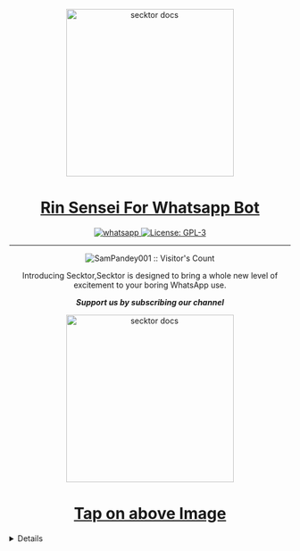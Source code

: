 
  <p align="center">  
  <a href="https://secktoruserbot.onrender.com/">
    <img alt="secktor docs" height="300" src="https://telegra.ph/file/78a8b00eec0dc6c6b780f.jpg">
    <h1 align="center">Rin Sensei For Whatsapp Bot</h1>
  </a>
</p>
  
<p align="center">

  <a aria-label="Join our chats" href="https://Wa.me/+201159250900" target="_blank">
    <img alt="whatsapp" src="https://img.shields.io/badge/Join Group-25D366?style=for-the-badge&logo=whatsapp&logoColor=white" />
  </a>
 
  <a aria-label="Secktor is free to use" href="https://github.com/SamPandey001/Secktor-Md/blob/main/LICENCE" target="_blank">
    <img alt="License: GPL-3" src="https://badges.frapsoft.com/os/gpl/gpl.png?v=103)](https://opensource.org/licenses/GPL-3.0/" target="_blank" />
  </a>
</p>


---
<p align="center"><img src="https://profile-counter.glitch.me/{SamPandey001}/count.svg" alt="SamPandey001 :: Visitor's Count" /></p>

  <p align="center"> Introducing Secktor,Secktor is designed to bring a whole new level of excitement to your boring WhatsApp use. </p>
 
 ***<p align="center"> Support us by subscribing our channel </p>***
 
   <p align="center">  
  <a href="https://youtu.be/It-Ak-aSx0c">
    <img alt="secktor docs" height="300" src="https://t3.ftcdn.net/jpg/03/00/38/90/360_F_300389025_b5hgHpjDprTySl8loTqJRMipySb1rO0I.jpg">
    <h1 align="center">Tap on above Image</h1>
  </a>
</p>
 
 

<details close>
  
  - Install [External Plugins](https://github.com/SamPandey001/Secktor-Plugins)

 ## Deployment Methods
---
1.  ***Get a Mongodb uri from [Mongodb](https://github.com/SoFia-Bot/SoFia-Bot/wiki/Mongodb-URI) | [Tutorial](https://www.youtube.com/watch?v=WWrpBCBlyuo).***
2.  ***Click [FORK](https://github.com/Sofia8Bot/SoFia-Bot/fork)***

3. ***[Deploy on MOGENIOUS](https://github.com/SamPandey001/Secktor-Md/wiki/Deploy-on-MOGENIOUS)***

4. ***[Deploy on Replit](https://repl.it/github/Sofia8Bot/SoFia-Bot)***



---
5. More info about [Rin Sensei](https://www.instagram.com/solo_itoshi/).
6. Deploy tutorial [Youtube Video](https://youtube.com).

7. ADMIN BOT: <a href="https://Wa.me/+201159250900"><img alt="WhatsApp" src="https://camo.githubusercontent.com/2157131829ac512183ee8f8b6c6f803688a4cc66a2e686602844e80478401a7c/68747470733a2f2f696d672e736869656c64732e696f2f62616467652f4a6f696e2047726f75702d3235443336363f7374796c653d666f722d7468652d6261646765266c6f676f3d7768617473617070266c6f676f436f6c6f723d7768697465"/></a>

- Star ⭐ repo if you like SoFia-Bot.
### Thanks To

- [Rin Sensei](https://github.com/Sofia8Bot) for Ideas

## License

The Secktor is made available under the [GPL-3 license](https://github.com/Sofia8Bot/SoFia-Bot). 
</details>
